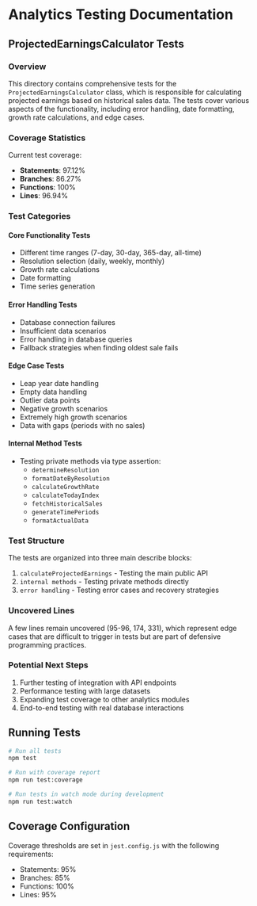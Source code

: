 # Analytics Testing Documentation

## ProjectedEarningsCalculator Tests

### Overview
This directory contains comprehensive tests for the `ProjectedEarningsCalculator` class, which is responsible for calculating projected earnings based on historical sales data. The tests cover various aspects of the functionality, including error handling, date formatting, growth rate calculations, and edge cases.

### Coverage Statistics
Current test coverage:
- **Statements**: 97.12%
- **Branches**: 86.27%
- **Functions**: 100%
- **Lines**: 96.94%

### Test Categories

#### Core Functionality Tests
- Different time ranges (7-day, 30-day, 365-day, all-time)
- Resolution selection (daily, weekly, monthly)
- Growth rate calculations
- Date formatting
- Time series generation

#### Error Handling Tests
- Database connection failures
- Insufficient data scenarios
- Error handling in database queries
- Fallback strategies when finding oldest sale fails

#### Edge Case Tests
- Leap year date handling
- Empty data handling
- Outlier data points
- Negative growth scenarios
- Extremely high growth scenarios
- Data with gaps (periods with no sales)

#### Internal Method Tests
- Testing private methods via type assertion:
  - `determineResolution`
  - `formatDateByResolution`
  - `calculateGrowthRate`
  - `calculateTodayIndex`
  - `fetchHistoricalSales`
  - `generateTimePeriods`
  - `formatActualData`

### Test Structure
The tests are organized into three main describe blocks:
1. `calculateProjectedEarnings` - Testing the main public API
2. `internal methods` - Testing private methods directly
3. `error handling` - Testing error cases and recovery strategies

### Uncovered Lines
A few lines remain uncovered (95-96, 174, 331), which represent edge cases that are difficult to trigger in tests but are part of defensive programming practices.

### Potential Next Steps
1. Further testing of integration with API endpoints
2. Performance testing with large datasets
3. Expanding test coverage to other analytics modules
4. End-to-end testing with real database interactions

## Running Tests

```bash
# Run all tests
npm test

# Run with coverage report
npm run test:coverage

# Run tests in watch mode during development
npm run test:watch
```

## Coverage Configuration
Coverage thresholds are set in `jest.config.js` with the following requirements:
- Statements: 95%
- Branches: 85%
- Functions: 100%
- Lines: 95% 